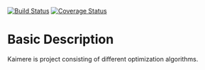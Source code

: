 [![Build Status](https://travis-ci.org/wol4aravio/Kaimere.svg?branch=master)](https://travis-ci.org/wol4aravio/Kaimere.svg?branch=master)
[![Coverage Status](https://coveralls.io/repos/github/wol4aravio/Kaimere/badge.svg?branch=master&service=github)](https://coveralls.io/github/wol4aravio/Kaimere?branch=master)

# Basic Description
Kaimere is project consisting of different optimization algorithms.
